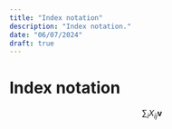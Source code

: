 ```yaml
---
title: "Index notation"
description: "Index notation."
date: "06/07/2024"
draft: true
---
```


# Index notation

$$
\sum_i X_{ij} \mathbf{v}
$$
